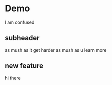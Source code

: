 # Demo
I am confused
## subheader
as mush as it get harder as mush as u learn more
## new feature 
hi there